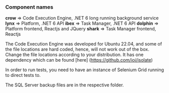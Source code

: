 
### Component names

**crow** => Code Execution Engine, .NET 6 long running background service
**lynx** => Platform, .NET 6 API
**ibex** => Task Manager, .NET 6 API
**dolphin** => Platform frontend, Reactjs and JQuery
**shark** =>  Task Manager frontend, Reactjs


The Code Execution Engine was developed for Ubuntu 22.04, and some of the file locations are hard coded, hence, will not work out of the box.
Change the file locations according to your distribution.
It has one dependency which can be found [here] (https://github.com/ioi/isolate)

In order to run tests, you need to have an instance of Selenium Grid running to direct tests to.

The SQL Server backup files are in the respective folder.